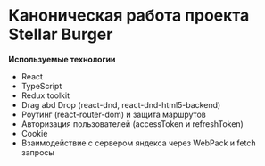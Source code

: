 # Каноническая работа проекта Stellar Burger 

**Используемые технологии**

- React
- TypeScript
- Redux toolkit
- Drag abd Drop (react-dnd, react-dnd-html5-backend)
- Роутинг (react-router-dom) и защита маршрутов
- Авторизация пользователей (accessToken и refreshToken)
- Cookie
- Взаимодействие с сервером яндекса через WebPack и fetch запросы
